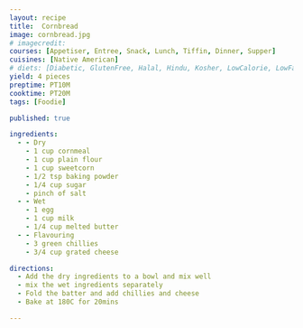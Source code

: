 ```yaml
---
layout: recipe
title:  Cornbread
image: cornbread.jpg
# imagecredit:
courses: [Appetiser, Entree, Snack, Lunch, Tiffin, Dinner, Supper]
cuisines: [Native American]
# diets: [Diabetic, GlutenFree, Halal, Hindu, Kosher, LowCalorie, LowFat, LowLactose, LowSalt, Vegan, Vegetarian]
yield: 4 pieces
preptime: PT10M
cooktime: PT20M
tags: [Foodie]

published: true

ingredients:
  - - Dry
    - 1 cup cornmeal
    - 1 cup plain flour
    - 1 cup sweetcorn
    - 1/2 tsp baking powder
    - 1/4 cup sugar
    - pinch of salt
  - - Wet
    - 1 egg
    - 1 cup milk
    - 1/4 cup melted butter
  - - Flavouring
    - 3 green chillies
    - 3/4 cup grated cheese

directions:
  - Add the dry ingredients to a bowl and mix well
  - mix the wet ingredients separately
  - Fold the batter and add chillies and cheese
  - Bake at 180C for 20mins

---
```

